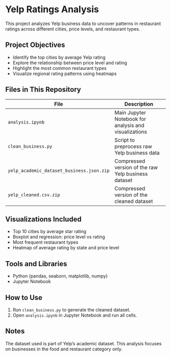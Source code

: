 # Yelp Ratings Analysis

This project analyzes Yelp business data to uncover patterns in restaurant ratings across different cities, price levels, and restaurant types.

## Project Objectives
- Identify the top cities by average Yelp rating
- Explore the relationship between price level and rating
- Highlight the most common restaurant types
- Visualize regional rating patterns using heatmaps

## Files in This Repository
| File | Description |
|------|-------------|
| `analysis.ipynb` | Main Jupyter Notebook for analysis and visualizations |
| `clean_business.py` | Script to preprocess raw Yelp business data |
| `yelp_academic_dataset_business.json.zip` | Compressed version of the raw Yelp business dataset |
| `yelp_cleaned.csv.zip` | Compressed version of the cleaned dataset |

## Visualizations Included
- Top 10 cities by average star rating
- Boxplot and regression: price level vs rating
- Most frequent restaurant types
- Heatmap of average rating by state and price level

## Tools and Libraries
- Python (pandas, seaborn, matplotlib, numpy)
- Jupyter Notebook

## How to Use
1. Run `clean_business.py` to generate the cleaned dataset.
2. Open `analysis.ipynb` in Jupyter Notebook and run all cells.

## Notes
The dataset used is part of Yelp’s academic dataset. This analysis focuses on businesses in the food and restaurant category only.
